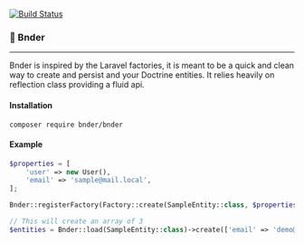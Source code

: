 [![Build Status](https://travis-ci.org/PanosCodes/Bnder.svg?branch=master)](https://travis-ci.org/PanosCodes/Bnder)

### 🤖 Bnder
___

Bnder is inspired by the Laravel factories, it is meant to be a quick and clean way
to create and persist and your Doctrine entities. It relies heavily on reflection class
providing a fluid api.

#### Installation

```composer require bnder/bnder```

#### Example

```php
$properties = [
    'user' => new User(),
    'email' => 'sample@mail.local',
];

Bnder::registerFactory(Factory::create(SampleEntity::class, $properties));

// This will create an array of 3 
$entities = Bnder::load(SampleEntity::class)->create(['email' => 'demo@mail.local'], 3);

```


